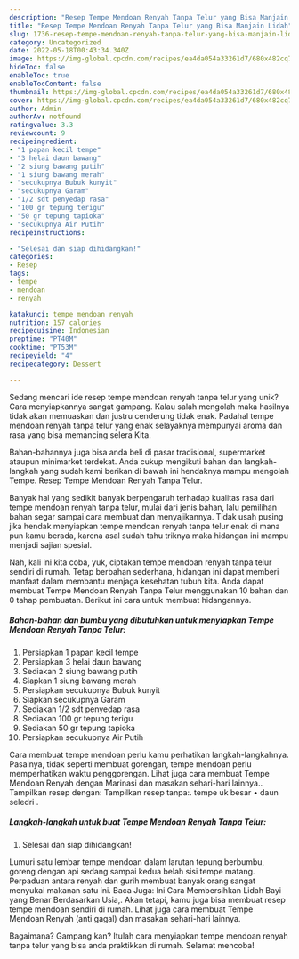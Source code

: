 ```yaml
---
description: "Resep Tempe Mendoan Renyah Tanpa Telur yang Bisa Manjain Lidah"
title: "Resep Tempe Mendoan Renyah Tanpa Telur yang Bisa Manjain Lidah"
slug: 1736-resep-tempe-mendoan-renyah-tanpa-telur-yang-bisa-manjain-lidah
category: Uncategorized
date: 2022-05-18T00:43:34.340Z
image: https://img-global.cpcdn.com/recipes/ea4da054a33261d7/680x482cq70/tempe-mendoan-renyah-tanpa-telur-foto-resep-utama.jpg
hideToc: false
enableToc: true
enableTocContent: false
thumbnail: https://img-global.cpcdn.com/recipes/ea4da054a33261d7/680x482cq70/tempe-mendoan-renyah-tanpa-telur-foto-resep-utama.jpg
cover: https://img-global.cpcdn.com/recipes/ea4da054a33261d7/680x482cq70/tempe-mendoan-renyah-tanpa-telur-foto-resep-utama.jpg
author: Admin
authorAv: notfound
ratingvalue: 3.3
reviewcount: 9
recipeingredient:
- "1 papan kecil tempe"
- "3 helai daun bawang"
- "2 siung bawang putih"
- "1 siung bawang merah"
- "secukupnya Bubuk kunyit"
- "secukupnya Garam"
- "1/2 sdt penyedap rasa"
- "100 gr tepung terigu"
- "50 gr tepung tapioka"
- "secukupnya Air Putih"
recipeinstructions:

- "Selesai dan siap dihidangkan!"
categories:
- Resep
tags:
- tempe
- mendoan
- renyah

katakunci: tempe mendoan renyah 
nutrition: 157 calories
recipecuisine: Indonesian
preptime: "PT40M"
cooktime: "PT53M"
recipeyield: "4"
recipecategory: Dessert

---
```





Sedang mencari ide resep tempe mendoan renyah tanpa telur yang unik? Cara menyiapkannya sangat gampang. Kalau salah mengolah maka hasilnya tidak akan memuaskan dan justru cenderung tidak enak. Padahal tempe mendoan renyah tanpa telur yang enak selayaknya mempunyai aroma dan rasa yang bisa memancing selera Kita.





Bahan-bahannya juga bisa anda beli di pasar tradisional, supermarket ataupun minimarket terdekat. Anda cukup mengikuti bahan dan langkah-langkah yang sudah kami berikan di bawah ini hendaknya mampu mengolah Tempe. Resep Tempe Mendoan Renyah Tanpa Telur.

Banyak hal yang sedikit banyak berpengaruh terhadap kualitas rasa dari tempe mendoan renyah tanpa telur, mulai dari jenis bahan, lalu pemilihan bahan segar sampai cara membuat dan menyajikannya. Tidak usah pusing jika hendak menyiapkan tempe mendoan renyah tanpa telur enak di mana pun kamu berada, karena asal sudah tahu triknya maka hidangan ini mampu menjadi sajian spesial.






Nah, kali ini kita coba, yuk, ciptakan tempe mendoan renyah tanpa telur sendiri di rumah. Tetap berbahan sederhana, hidangan ini dapat memberi manfaat dalam membantu menjaga kesehatan tubuh kita. Anda dapat membuat Tempe Mendoan Renyah Tanpa Telur menggunakan 10 bahan dan 0 tahap pembuatan. Berikut ini cara untuk membuat hidangannya.

<!--inarticleads1-->

##### Bahan-bahan dan bumbu yang dibutuhkan untuk menyiapkan Tempe Mendoan Renyah Tanpa Telur:

1. Persiapkan 1 papan kecil tempe
1. Persiapkan 3 helai daun bawang
1. Sediakan 2 siung bawang putih
1. Siapkan 1 siung bawang merah
1. Persiapkan secukupnya Bubuk kunyit
1. Siapkan secukupnya Garam
1. Sediakan 1/2 sdt penyedap rasa
1. Sediakan 100 gr tepung terigu
1. Sediakan 50 gr tepung tapioka
1. Persiapkan secukupnya Air Putih


Cara membuat tempe mendoan perlu kamu perhatikan langkah-langkahnya. Pasalnya, tidak seperti membuat gorengan, tempe mendoan perlu memperhatikan waktu penggorengan. Lihat juga cara membuat Tempe Mendoan Renyah dengan Marinasi dan masakan sehari-hari lainnya.. Tampilkan resep dengan: Tampilkan resep tanpa:. tempe uk besar • daun seledri . 

<!--inarticleads2-->

##### Langkah-langkah untuk buat Tempe Mendoan Renyah Tanpa Telur:


1. Selesai dan siap dihidangkan!

Lumuri satu lembar tempe mendoan dalam larutan tepung berbumbu, goreng dengan api sedang sampai kedua belah sisi tempe matang. Perpaduan antara renyah dan gurih membuat banyak orang sangat menyukai makanan satu ini. Baca Juga: Ini Cara Membersihkan Lidah Bayi yang Benar Berdasarkan Usia,. Akan tetapi, kamu juga bisa membuat resep tempe mendoan sendiri di rumah. Lihat juga cara membuat Tempe Mendoan Renyah (anti gagal) dan masakan sehari-hari lainnya. 

Bagaimana? Gampang kan? Itulah cara menyiapkan tempe mendoan renyah tanpa telur yang bisa anda praktikkan di rumah. Selamat mencoba!
